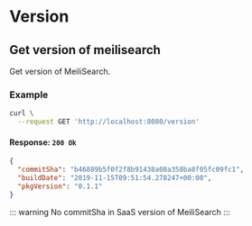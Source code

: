 # Version

## Get version of meilisearch

<RouteHighlighter method="GET" route="/version"/>

Get version of MeiliSearch.



### Example

```bash
curl \
  --request GET 'http://localhost:8080/version'
```

#### Response: `200 Ok`

```json
{
  "commitSha": "b46889b5f0f2f8b91438a08a358ba8f05fc09fc1",
  "buildDate": "2019-11-15T09:51:54.278247+00:00",
  "pkgVersion": "0.1.1"
}
```

::: warning
  No commitSha in SaaS version of MeiliSearch
:::